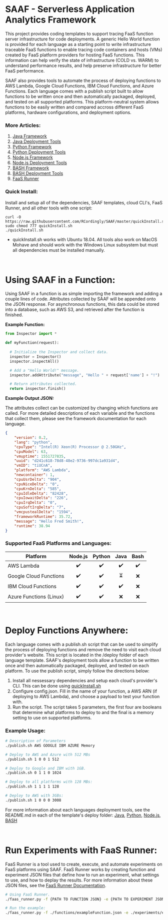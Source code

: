 # SAAF - Serverless Application Analytics Framework

This project provides coding templates to support tracing FaaS function server infrastructure for code deployments.
A generic Hello World function is provided for each language as a starting point to write infrastructure traceable FaaS functions to enable tracing code containers and hosts (VMs) created by FaaS platform providers for hosting FaaS functions.  This information can help verify the state of infrastructure (COLD vs. WARM) to understand performance results, and help preserve infrastructure for better FaaS performance.

SAAF also provides tools to automate the process of deploying functions to AWS Lambda, Google Cloud Functions, IBM Cloud Functions, and Azure Functions. Each language comes with a publish script built to allow functions to be written once and then automatically packaged, deployed, and tested on all supported platforms. This platform-neutral system allows functions to be easily written and compared accross different FaaS platforms, hardware configurations, and deployment options.

### More Articles:

1. [Java Framework](./java_template/)
2. [Java Deployment Tools](./java_template/deploy/)
3. [Python Framework](./python_template/)
4. [Python Deployment Tools](./python_template/deploy/)
5. [Node.js Framework](./nodejs_template/)
6. [Node.js Deployment Tools](./nodejs_template/deploy/)
7. [BASH Framework](./bash_template/)
8. [BASH Deployment Tools](./bash_template/deploy/)
9. [FaaS Runner](./test/)

### Quick Install:

Install and setup all of the dependencies, SAAF templates, cloud CLI's, FaaS Runner, and all other tools with one script:
```
curl -O https://raw.githubusercontent.com/RCordingly/SAAF/master/quickInstall.sh
sudo chmod 777 quickInstall.sh
./quickInstall.sh
```
* quickInstall.sh works with Ubuntu 18.04. All tools also work on MacOS Mohave and should work with the Windows Linux subsystem but must all dependencies must be installed manually.

&nbsp;

# Using SAAF in a Function:

Using SAAF in a function is as simple importing the framework and adding a couple lines of code. Attributes collected by SAAF will be appended onto the JSON response. For asynchronous functions, this data could be stored into a database, such as AWS S3, and retrieved after the function is finished.

**Example Function:**

```python
from Inspector import *

def myFunction(request):
  
  # Initialize the Inspector and collect data.
  inspector = Inspector()
  inspector.inspectAll()

  # Add a "Hello World!" message.
  inspector.addAttribute("message", "Hello " + request['name'] + "!")

  # Return attributes collected.
  return inspector.finish()
```

**Example Output JSON:**

The attributes collect can be customized by changing which functions are called. For more detailed descriptions of each variable and the functions that collect them, please see the framework documentation for each language.

```json
{
	"version": 0.2,
	"lang": "python",
	"cpuType": "Intel(R) Xeon(R) Processor @ 2.50GHz",
	"cpuModel": 63,
	"vmuptime": 1551727835,
	"uuid": "d241c618-78d8-48e2-9736-997dc1a931d4",
	"vmID": "tiUCnA",
	"platform": "AWS Lambda",
	"newcontainer": 1,
	"cpuUsrDelta": "904",
	"cpuNiceDelta": "0",
	"cpuKrnDelta": "585",
	"cpuIdleDelta": "82428",
	"cpuIowaitDelta": "226",
	"cpuIrqDelta": "0",
	"cpuSoftIrqDelta": "7",
	"vmcpustealDelta": "1594",
	"frameworkRuntime": 35.72,
	"message": "Hello Fred Smith!",
	"runtime": 38.94
}
```

### Supported FaaS Platforms and Languages:

| **Platform** | **Node.js** | **Python** | **Java** | **Bash** |
| --- | :---: | :---: | :---: | :---: |
| AWS Lambda | ✔️ | ✔️ | ✔️ | ✔️ |
| Google Cloud Functions | ✔️ | ✔️ | ⏳ | ❌ |
| IBM Cloud Functions | ✔️ | ✔️ | ✔️ | ❌ |
| Azure Functions (Linux) | ✔️ | ✔️ | ❌ | ❌ |

&nbsp;

# Deploy Functions Anywhere:

Each language comes with a publish.sh script that can be used to simplify the process of deploying functions and remove the need to visit each cloud provider's website. This script is located in the /deploy folder of each language template. SAAF's deployment tools allow a function to be written once and then automatically packaged, deployed, and tested on each platform. To use the publish script, simply follow the directions below:

1. Install all nessessary dependencies and setup each cloud's provider's CLI.
  This can be done using [quickInstall.sh](./quickInstall.sh)
2. Configure config.json.
  Fill in the name of your function, a AWS ARN (if deploying to AWS Lambda), and choose a payload to test your function with.
3. Run the script. 
  The script takes 5 parameters, the first four are booleans that determine what platforms to deploy to and the final is a memory setting to use on supported platforms.

### Example Usage:
``` bash 
# Description of Parameters
./publish.sh AWS GOOGLE IBM AZURE Memory

# Deploy to AWS and Azure with 512 MBs
./publish.sh 1 0 0 1 512

# Deploy to Google and IBM with 1GB.
./publish.sh 0 1 1 0 1024

# Deploy to all platforms with 128 MBs:
./publish.sh 1 1 1 1 128

# Deploy to AWS with 3GBs:
./publish.sh 1 0 0 0 3008
```

  For more information about each languages deployment tools, see the README.md in each of the template's deploy folder:
[Java](./java_template/deploy), [Python](./python_template/deploy), [Node.js](./nodejs_template/deploy), [BASH](./bash_template/deploy)

&nbsp;

# Run Experiments with FaaS Runner: 

FaaS Runner is a tool used to create, execute, and automate experiments on FaaS platforms using SAAF. FaaS Runner works by creating function and experiment JSON files that define how to run an experiment, what settings to use, and how to deplay the results. For more information about these JSON files, see the [FaaS Runner Documentation](./test/).

``` bash 
# Using FaaS Runner.
./faas_runner.py -f {PATH TO FUNCTION JSON} -e {PATH TO EXPERIMENT JSON} -o {OPTIONAL: OUTPUT PATH}

# Run the example:
./faas_runner.py -f ./functions/exampleFunction.json -e ./experiments/exampleExperiment.json
```
